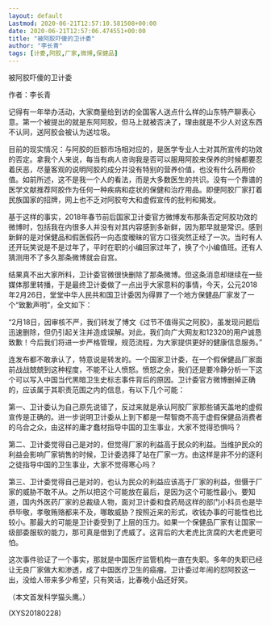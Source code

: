 ```yaml
---
layout: default
Lastmod: 2020-06-21T12:57:10.581508+00:00
date: 2020-06-21T12:57:06.474551+00:00
title: "被阿胶吓傻的卫计委"
author: "李长青"
tags: [计委,阿胶,厂家,微博,保健品]
---
```


被阿胶吓傻的卫计委

作者：李长青

记得有一年举办活动，大家商量给到访的全国客人送点什么样的山东特产聊表心意。第一个被提出的就是东阿阿胶，但马上就被否决了，理由就是不少人对这东西不认同，送阿胶会被认为送垃圾。

目前的现实情况：与阿胶的巨额市场相对应的，是医学专业人士对其所宣传的功效的否定。拿我个人来说，每当有病人咨询我是否可以服用阿胶来保养的时候都要忍着厌恶，尽量客观的说明阿胶的成分并没有特别的营养价值，也没有什么药用价值。如前所述，这不是我一个人的看法，而是大多数医生的共识。没有一个靠谱的医学文献推荐阿胶作为任何一种疾病和症状的保健和治疗用品。即便阿胶厂家打着民族国家的招牌，网上也不乏对阿胶夸大和虚假宣传的批判和揭发。

基于这样的事实，2018年春节前后国家卫计委官方微博发布那条否定阿胶功效的微博时，包括我在内很多人并没有对其内容感到多新鲜，因为那早就是常识。感到新鲜的是对保健品和假医假药一向态度暧昧的官方口径突然正经了一次。当时有人还开玩笑说是不是过年了，平时在职的小编回家过年了，换了个小编值班。还有人猜测用不了多久那条微博就会自宫。

结果真不出大家所料，卫计委官微很快删除了那条微博。但这条消息却继续在一些媒体那里转播，于是最终卫计委做了一点出乎大家意料的事情，今天，公元2018年2月26日，堂堂中华人民共和国卫计委因为得罪了一个地方保健品厂家发了一个“致歉声明”，全文如下：

“2月18日，因审核不严，我们转发了博文《过节不值得买之阿胶》，虽发现问题后迅速删除，但仍引起关注并造成误解。对此，我们向广大网友和12320的用户诚恳致歉！今后我们将进一步严格管理，规范流程，为大家提供更好的健康信息服务。”

连发布都不敢承认了，特意说是转发的。一个国家卫计委，在一个假保健品厂家面前战战兢兢到这种程度，不能不让人愤怒。愤怒之余，我们还是要冷静分析一下这个可以写入中国当代黑暗卫生史标志事件背后的原因。卫计委官方微博删掉正确的，应该属于其职责范围之内的信息，有以下几个可能：

第一、卫计委认为自己原先说错了，反过来就是承认阿胶厂家那些铺天盖地的虚假宣传是正确的。进一步说明卫计委从上到下都是一帮智商不高于虚假保健品消费者的乌合之众，由这样的庸才蠢材指导中国的卫生事业，大家不觉得恐惧吗？

第二、卫计委觉得自己是对的，但觉得厂家的利益高于民众的利益。当维护民众的利益会影响厂家销售的时候，卫计委选择了站在厂家一方。由这样是非不分的逐利之徒指导中国的卫生事业，大家不觉得寒心吗？

第三、卫计委觉得自己是对的，也认为民众的利益应该高于厂家的利益，但慑于厂家的威胁不敢不从。之所以把这个可能放在最后，是因为这个可能性最小。要知道，国内外医药厂家的总裁级人物，面对卫计委和食药局这样的部门小科员也是毕恭毕敬，孝敬贿赂都来不及，哪敢威胁？按照近来的形式，收钱办事的可能性也比较小。那最大的可能是卫计委受到了上层的压力。如果一个保健品厂家有让国家一级部委服软的能力，那可真是借到了虎威了。这背后的大老虎比贪腐的大老虎更可怕。

这次事件验证了一个事实，那就是中国医疗监管机构一直在失职。多年的失职已经让无良厂家做大和渗透，成了中国医疗卫生的癌瘤。卫计委过年闹的怼阿胶这一出，没给人带来多少希望，只有笑话，比春晚小品还好笑。

（本文首发科学猫头鹰。）

(XYS20180228)

